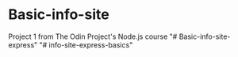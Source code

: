 # Basic-info-site
Project 1 from The Odin Project's Node.js course
"# Basic-info-site-express" 
"# info-site-express-basics" 

